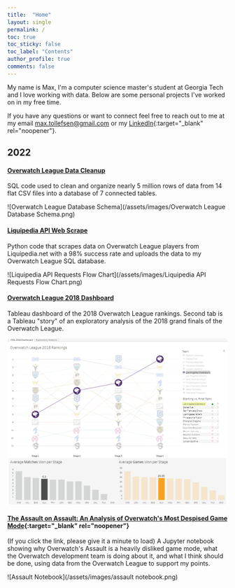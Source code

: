 ```yaml
---
title:  "Home"
layout: single
permalink: /
toc: true
toc_sticky: false
toc_label: "Contents"
author_profile: true
comments: false
---
```


My name is Max, I'm a computer science master's student at Georgia Tech and I love working with data. Below are some personal projects I've worked on in my free time.

If you have any questions or want to connect feel free to reach out to me at my email [max.tollefsen@gmail.com](mailto:max.tollefsen@gmail.com) or my [LinkedIn](https://www.linkedin.com/in/max-tollefsen/){:target="_blank" rel="noopener"}.


## 2022
#### [Overwatch League Data Cleanup](https://github.com/mtollefsen/overwatch-league-data-projects/tree/main/Data%20Cleanup)
  SQL code used to clean and organize nearly 5 million rows of data from 14 flat CSV files into a database of 7 connected tables.

![Overwatch League Database Schema](/assets/images/Overwatch League Database Schema.png)


#### [Liquipedia API Web Scrape](https://github.com/mtollefsen/overwatch-league-data-projects/tree/main/Liquipedia%20API%20Web%20Scrape)
  Python code that scrapes data on Overwatch League players from Liquipedia.net with a 98% success rate and uploads the data to my Overwatch League SQL database.

  ![Liquipedia API Requests Flow Chart](/assets/images/Liquipedia API Requests Flow Chart.png)


#### [Overwatch League 2018 Dashboard](https://public.tableau.com/app/profile/max.tollefsen/viz/OverwatchLeague2018/OWL2018Dashboard)
  Tableau dashboard of the 2018 Overwatch League rankings. Second tab is a Tableau "story" of an exploratory analysis of the 2018 grand finals of the Overwatch League.

 ![OWL 2018 Dashboard Example](/assets/images/owl-2018-dashboard-example.png)


#### [The Assault on Assault: An Analysis of Overwatch's Most Despised Game Mode](https://nbviewer.org/github/mtollefsen/notebooks/blob/main/Notebooks/The%20Assault%20on%20Assault.ipynb){:target="_blank" rel="noopener"}
  (If you click the link, please give it a minute to load) A Jupyter notebook showing why Overwatch's Assault is a heavily disliked game mode, what the Overwatch development team is doing about it, and what I think should be done, using data from the Overwatch League to support my points.
  
  ![Assault Notebook](/assets/images/assault notebook.png)
  
